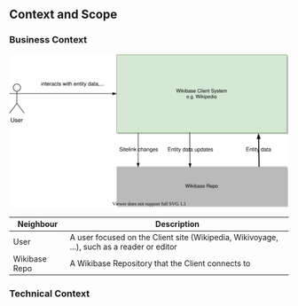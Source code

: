 ## Context and Scope

### Business Context

![Alt Text](./diagrams/03-business-context.drawio.svg)

| Neighbour             | Description                |
| --------------------- | -------------------------- |
| User                  | A user focused on the Client site (Wikipedia, Wikivoyage, ...), such as a reader or editor |
| Wikibase Repo         | A Wikibase Repository that the Client connects to |

### Technical Context
